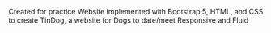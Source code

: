 Created for practice
Website implemented with Bootstrap 5, HTML, and CSS to create TinDog, a website for Dogs to date/meet
Responsive and Fluid
